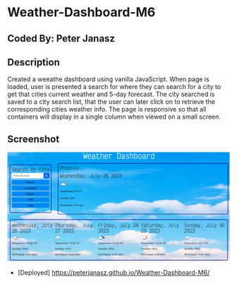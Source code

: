 # Weather-Dashboard-M6

## Coded By: Peter Janasz

## Description
Created a weeathe dashboard using vanilla JavaScript. When page is loaded, user is presented a search for where they can search for a city to get that cities current weather and 5-day forecast. The city searched is saved to a city search list, that the user can later click on to retrieve the corresponding cities weather info. The page is responsive so that all containers will display in a single column when viewed on a small screen. 

## Screenshot

![Screenshot of website](/assets/Screenshot%202023-07-26%20at%203.06.35%20PM.png)

 - [Deployed] https://peterjanasz.github.io/Weather-Dashboard-M6/